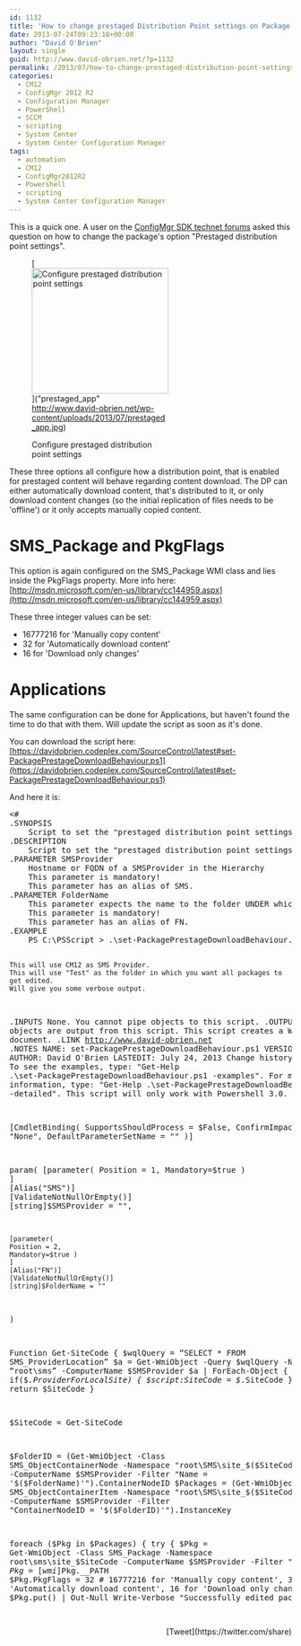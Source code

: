 ```yaml
---
id: 1132
title: 'How to change prestaged Distribution Point settings on Package - ConfigMgr'
date: 2013-07-24T09:23:18+00:00
author: "David O'Brien"
layout: single
guid: http://www.david-obrien.net/?p=1132
permalink: /2013/07/how-to-change-prestaged-distribution-point-settings-on-package-configmgr/
categories:
  - CM12
  - ConfigMgr 2012 R2
  - Configuration Manager
  - PowerShell
  - SCCM
  - scripting
  - System Center
  - System Center Configuration Manager
tags:
  - automation
  - CM12
  - ConfigMgr2012R2
  - Powershell
  - scripting
  - System Center Configuration Manager
---
```

This is a quick one. A user on the [ConfigMgr SDK technet forums](http://social.technet.microsoft.com/Forums/en-US/9528f907-08a3-4fca-9dc4-e35575b490d4/need-a-script-to-change-package-distribution-settings) asked this question on how to change the package's option "Prestaged distribution point settings".<figure class="wp-caption aligncenter" style="max-width: 244px">

[<img style="margin-left: auto; display: block; margin-right: auto; border: 0px;" title="prestaged_app" alt="Configure prestaged distribution point settings" src="http://www.david-obrien.net/wp-content/uploads/2013/07/prestaged_app_thumb.jpg" width="244" height="224" border="0" />]("prestaged_app" http://www.david-obrien.net/wp-content/uploads/2013/07/prestaged_app.jpg)<figcaption class="wp-caption-text">Configure prestaged distribution point settings</figcaption></figure> 

These three options all configure how a distribution point, that is enabled for prestaged content will behave regarding content download. The DP can either automatically download content, that's distributed to it, or only download content changes (so the initial replication of files needs to be 'offline') or it only accepts manually copied content.

# SMS_Package and PkgFlags

This option is again configured on the SMS_Package WMI class and lies inside the PkgFlags property. More info here: [http://msdn.microsoft.com/en-us/library/cc144959.aspx](http://msdn.microsoft.com/en-us/library/cc144959.aspx)

These three integer values can be set:

  * 16777216 for 'Manually copy content'
  * 32 for 'Automatically download content'
  * 16 for 'Download only changes'

# Applications

The same configuration can be done for Applications, but haven't found the time to do that with them. Will update the script as soon as it's done.

You can download the script here: [https://davidobrien.codeplex.com/SourceControl/latest#set-PackagePrestageDownloadBehaviour.ps1](https://davidobrien.codeplex.com/SourceControl/latest#set-PackagePrestageDownloadBehaviour.ps1)

And here it is:

<div class="wlWriterEditableSmartContent" id="scid:812469c5-0cb0-4c63-8c15-c81123a09de7:c7855446-96fd-478d-bbbf-4d1a09e3b7d4" style="float: none; margin: 0px; display: inline; padding: 0px;">
  <pre class="vb">&lt;#
.SYNOPSIS
	Script to set the "prestaged distribution point settings" option for every package in a folder
.DESCRIPTION
	Script to set the "prestaged distribution point settings" option for every package in a folder
.PARAMETER SMSProvider
    Hostname or FQDN of a SMSProvider in the Hierarchy 
    This parameter is mandatory!
    This parameter has an alias of SMS.
.PARAMETER FolderName
    This parameter expects the name to the folder UNDER which you want to configure ALL packages.
    This parameter is mandatory!
    This parameter has an alias of FN.
.EXAMPLE
	PS C:\PSScript &gt; .\set-PackagePrestageDownloadBehaviour.ps1 -SMSProvider cm12 -FolderName test -verbose

    This will use CM12 as SMS Provider.
    This will use "Test" as the folder in which you want all packages to get edited.
    Will give you some verbose output.
.INPUTS
	None.  You cannot pipe objects to this script.
.OUTPUTS
	No objects are output from this script.  This script creates a Word document.
.LINK
	http://www.david-obrien.net
.NOTES
	NAME: set-PackagePrestageDownloadBehaviour.ps1
	VERSION: 1.0
	AUTHOR: David O'Brien
	LASTEDIT: July 24, 2013
    Change history:
.REMARKS
	To see the examples, type: "Get-Help .\set-PackagePrestageDownloadBehaviour.ps1 -examples".
	For more information, type: "Get-Help .\set-PackagePrestageDownloadBehaviour.ps1 -detailed".
    This script will only work with Powershell 3.0.
#&gt;

[CmdletBinding( SupportsShouldProcess = $False, ConfirmImpact = "None", DefaultParameterSetName = "" )]

param(
    [parameter(
	Position = 1, 
	Mandatory=$true )
	] 
	[Alias("SMS")]
	[ValidateNotNullOrEmpty()]
    [string]$SMSProvider = "",

    [parameter(
	Position = 2, 
	Mandatory=$true )
	] 
	[Alias("FN")]
	[ValidateNotNullOrEmpty()]
    [string]$FolderName = ""
)

Function Get-SiteCode
{
    $wqlQuery = “SELECT * FROM SMS_ProviderLocation”
    $a = Get-WmiObject -Query $wqlQuery -Namespace “root\sms” -ComputerName $SMSProvider
    $a | ForEach-Object {
        if($_.ProviderForLocalSite)
            {
                $script:SiteCode = $_.SiteCode
            }
    }
return $SiteCode
}

$SiteCode = Get-SiteCode

$FolderID = (Get-WmiObject -Class SMS_ObjectContainerNode -Namespace "root\SMS\site_$($SiteCode)" -ComputerName $SMSProvider -Filter "Name = '$($FolderName)'").ContainerNodeID
$Packages = (Get-WmiObject -Class SMS_ObjectContainerItem -Namespace "root\SMS\site_$($SiteCode)" -ComputerName $SMSProvider -Filter "ContainerNodeID = '$($FolderID)'").InstanceKey

foreach ($Pkg in $Packages)
    {
        try 
            {
                $Pkg = Get-WmiObject -Class SMS_Package -Namespace root\sms\site_$SiteCode -ComputerName $SMSProvider -Filter "PackageID ='$($Pkg)'"
                $Pkg = [wmi]$Pkg.__PATH
                $Pkg.PkgFlags = 32         # 16777216 for 'Manually copy content', 32 for 'Automatically download content', 16 for 'Download only changes'
                $Pkg.put() | Out-Null
                Write-Verbose "Successfully edited package $($Pkg.Name)."
            }
        catch
            {
                Write-Verbose "$($Pkg.Name) could not be edited."
            }
    }
</div>

<div style="float: right; margin-left: 10px;">
  [Tweet](https://twitter.com/share)
</div>


